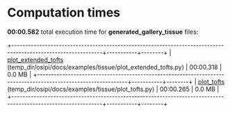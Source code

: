 

# Computation times

**00:00.582** total execution time for **generated_gallery_tissue** files:

+--------------------------------------------------------------------------------------------------------------+-----------+--------+
| [plot_extended_tofts](./plot_extended_tofts.md) (temp_dir/osipi/docs/examples/tissue/plot_extended_tofts.py) | 00:00.318 | 0.0 MB |
+--------------------------------------------------------------------------------------------------------------+-----------+--------+
| [plot_tofts](./plot_tofts.md) (temp_dir/osipi/docs/examples/tissue/plot_tofts.py)                            | 00:00.265 | 0.0 MB |
+--------------------------------------------------------------------------------------------------------------+-----------+--------+
